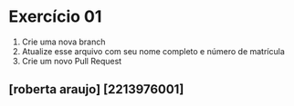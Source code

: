 # Exercício 01

1. Crie uma nova branch
2. Atualize esse arquivo com seu nome completo e número de matrícula
2. Crie um novo Pull Request

## [roberta araujo] [2213976001] 

